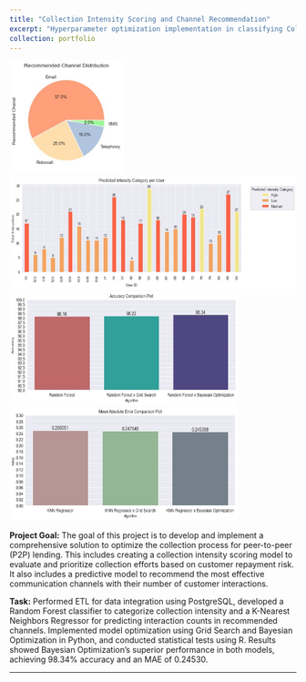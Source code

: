 ```yaml
---
title: "Collection Intensity Scoring and Channel Recommendation"
excerpt: "Hyperparameter optimization implementation in classifying Collection Intensity Category and predicting channel recommendation based on P2P Lending customer data with Python libraries.<br><br><img src='/images/pf1.png' style= 'width:200px; height:200px'><img src='/images/pf1.1.png' style= 'width:600px; height:200px'>"
collection: portfolio
---
```


<img src='/images/pf1.3.jpg' style= 'width:200px; height:200px'> <img src='/images/pf1.2.jpg' style= 'width:600px; height:200px'>
<img src='/images/pf1.4.jpg' style= 'width:400px; height:200px'> <img src='/images/pf1.5.jpg' style= 'width:400px; height:200px'>

**Project Goal:** The goal of this project is to develop and implement a comprehensive solution to optimize the collection process for peer-to-peer (P2P) lending. This includes creating a collection intensity scoring model to evaluate and prioritize collection efforts based on customer repayment risk. It also includes a predictive model to recommend the most effective communication channels with their number of customer interactions. 

**Task:** Performed ETL for data integration using PostgreSQL, developed a Random Forest classifier to categorize collection intensity and a K-Nearest Neighbors Regressor for predicting interaction counts in recommended channels. Implemented model optimization using Grid Search and Bayesian Optimization in Python, and conducted statistical tests using R. Results showed Bayesian Optimization’s superior performance in both models, achieving 98.34% accuracy and an MAE of 0.24530.

---
